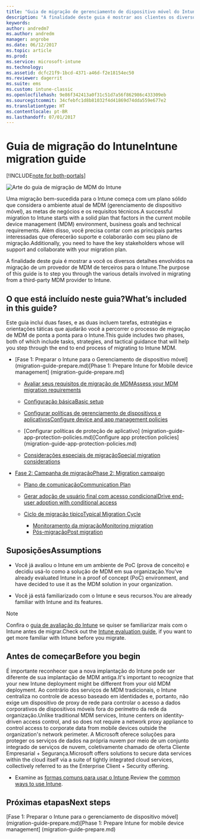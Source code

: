 ```yaml
---
title: "Guia de migração de gerenciamento de dispositivo móvel do Intune"
description: "A finalidade deste guia é mostrar aos clientes os diversos detalhes envolvidos na migração de um provedor de MDM de terceiros para o Microsoft Intune."
keywords: 
author: andredm7
ms.author: andredm
manager: angrobe
ms.date: 06/12/2017
ms.topic: article
ms.prod: 
ms.service: microsoft-intune
ms.technology: 
ms.assetid: dcfc21f9-1bcd-4371-a46d-f2e18154ec50
ms.reviewer: dagerrit
ms.suite: ems
ms.custom: intune-classic
ms.openlocfilehash: 9e86f342413a0f31c51d7a56f862986c433309eb
ms.sourcegitcommit: 34cfebfc1d8b81032f4d41869d74dda559e677e2
ms.translationtype: HT
ms.contentlocale: pt-BR
ms.lasthandoff: 07/01/2017
---
```

# <span data-ttu-id="92103-103">Guia de migração do Intune</span><span class="sxs-lookup"><span data-stu-id="92103-103">Intune migration guide</span></span>
<a id="intune-migration-guide" class="xliff"></a>

[!INCLUDE[note for both-portals](./includes/note-for-both-portals.md)]

![Arte do guia de migração de MDM do Intune](./media/MDM-migration-guide-art.PNG)

<span data-ttu-id="92103-105">Uma migração bem-sucedida para o Intune começa com um plano sólido que considera o ambiente atual de MDM (gerenciamento de dispositivo móvel), as metas de negócios e os requisitos técnicos.</span><span class="sxs-lookup"><span data-stu-id="92103-105">A successful migration to Intune starts with a solid plan that factors in the current mobile device management (MDM) environment, business goals and technical requirements.</span></span> <span data-ttu-id="92103-106">Além disso, você precisa contar com as principais partes interessadas que oferecerão suporte e colaborarão com seu plano de migração.</span><span class="sxs-lookup"><span data-stu-id="92103-106">Additionally, you need to have the key stakeholders whose will support and collaborate with your migration plan.</span></span>

<span data-ttu-id="92103-107">A finalidade deste guia é mostrar a você os diversos detalhes envolvidos na migração de um provedor de MDM de terceiros para o Intune.</span><span class="sxs-lookup"><span data-stu-id="92103-107">The purpose of this guide is to step you through the various details involved in migrating from a third-party MDM provider to Intune.</span></span>

## <span data-ttu-id="92103-108">O que está incluído neste guia?</span><span class="sxs-lookup"><span data-stu-id="92103-108">What’s included in this guide?</span></span>
<a id="whats-included-in-this-guide" class="xliff"></a>

<span data-ttu-id="92103-109">Este guia inclui duas fases, e as duas incluem tarefas, estratégias e orientações táticas que ajudarão você a percorrer o processo de migração de MDM de ponta a ponta para o Intune.</span><span class="sxs-lookup"><span data-stu-id="92103-109">This guide includes two phases, both of which include tasks, strategies, and tactical guidance that will help you step through the end to end process of migrating to Intune MDM.</span></span>

-   <span data-ttu-id="92103-110">[Fase 1: Preparar o Intune para o Gerenciamento de dispositivo móvel] (migration-guide-prepare.md)</span><span class="sxs-lookup"><span data-stu-id="92103-110">[Phase 1: Prepare Intune for Mobile device management] (migration-guide-prepare.md)</span></span>

    -   [<span data-ttu-id="92103-111">Avaliar seus requisitos de migração de MDM</span><span class="sxs-lookup"><span data-stu-id="92103-111">Assess your MDM migration requirements</span></span>](migration-guide-prepare.md#assess-mdm-requirements)

    -   [<span data-ttu-id="92103-112">Configuração básica</span><span class="sxs-lookup"><span data-stu-id="92103-112">Basic setup</span></span>](migration-guide-setup.md)

    -   [<span data-ttu-id="92103-113">Configurar políticas de gerenciamento de dispositivos e aplicativos</span><span class="sxs-lookup"><span data-stu-id="92103-113">Configure device and app management policies</span></span>](migration-guide-configure-policies.md)

    -   <span data-ttu-id="92103-114">[Configurar políticas de proteção de aplicativo] (migration-guide-app-protection-policies.md)</span><span class="sxs-lookup"><span data-stu-id="92103-114">[Configure app protection policies] (migration-guide-app-protection-policies.md)</span></span>

    -   [<span data-ttu-id="92103-115">Considerações especiais de migração</span><span class="sxs-lookup"><span data-stu-id="92103-115">Special migration considerations</span></span>](migration-guide-considerations.md)

-   [<span data-ttu-id="92103-116">Fase 2: Campanha de migração</span><span class="sxs-lookup"><span data-stu-id="92103-116">Phase 2: Migration campaign</span></span>](migration-guide-campaign.md)

    -   [<span data-ttu-id="92103-117">Plano de comunicação</span><span class="sxs-lookup"><span data-stu-id="92103-117">Communication Plan</span></span>](migration-guide-communication-plan.md)

    -   [<span data-ttu-id="92103-118">Gerar adoção de usuário final com acesso condicional</span><span class="sxs-lookup"><span data-stu-id="92103-118">Drive end-user adoption with conditional access</span></span>](migration-guide-drive-adoption.md)
    
    -   [<span data-ttu-id="92103-119">Ciclo de migração típico</span><span class="sxs-lookup"><span data-stu-id="92103-119">Typical Migration Cycle</span></span>](migration-guide-cycle.md)
        -   [<span data-ttu-id="92103-120">Monitoramento da migração</span><span class="sxs-lookup"><span data-stu-id="92103-120">Monitoring migration</span></span>](migration-guide-cycle.md#monitoring-migration)
        -   [<span data-ttu-id="92103-121">Pós-migração</span><span class="sxs-lookup"><span data-stu-id="92103-121">Post migration</span></span>](migration-guide-cycle.md#post-migration)

## <span data-ttu-id="92103-122">Suposições</span><span class="sxs-lookup"><span data-stu-id="92103-122">Assumptions</span></span>
<a id="assumptions" class="xliff"></a>

-   <span data-ttu-id="92103-123">Você já avaliou o Intune em um ambiente de PoC (prova de conceito) e decidiu usá-lo como a solução de MDM em sua organização.</span><span class="sxs-lookup"><span data-stu-id="92103-123">You've already evaluated Intune in a proof of concept (PoC) environment, and have decided to use it as the MDM solution in your organization.</span></span>

-   <span data-ttu-id="92103-124">Você já está familiarizado com o Intune e seus recursos.</span><span class="sxs-lookup"><span data-stu-id="92103-124">You are already familiar with Intune and its features.</span></span> 

> [!NOTE]
> <span data-ttu-id="92103-125">Confira o [guia de avaliação do Intune](/intune-classic/understand-explore/sign-up-for-30-day-trial-microsoft-intune) se quiser se familiarizar mais com o Intune antes de migrar.</span><span class="sxs-lookup"><span data-stu-id="92103-125">Check out the [Intune evaluation guide](/intune-classic/understand-explore/sign-up-for-30-day-trial-microsoft-intune), if you want to get more familiar with Intune before you migrate.</span></span>

## <span data-ttu-id="92103-126">Antes de começar</span><span class="sxs-lookup"><span data-stu-id="92103-126">Before you begin</span></span>
<a id="before-you-begin" class="xliff"></a>

<span data-ttu-id="92103-127">É importante reconhecer que a nova implantação do Intune pode ser diferente de sua implantação de MDM antiga.</span><span class="sxs-lookup"><span data-stu-id="92103-127">It's important to recognize that your new Intune deployment might be different from your old MDM deployment.</span></span> <span data-ttu-id="92103-128">Ao contrário dos serviços de MDM tradicionais, o Intune centraliza no controle de acesso baseado em identidades e, portanto, não exige um dispositivo de proxy de rede para controlar o acesso a dados corporativos de dispositivos móveis fora do perímetro da rede da organização.</span><span class="sxs-lookup"><span data-stu-id="92103-128">Unlike traditional MDM services, Intune centers on identity-driven access control, and so does not require a network proxy appliance to control access to corporate data from mobile devices outside the organization's network perimeter.</span></span> <span data-ttu-id="92103-129">A Microsoft oferece soluções para proteger os serviços de dados na própria nuvem por meio de um conjunto integrado de serviços de nuvem, coletivamente chamado de oferta Cliente Empresarial + Segurança.</span><span class="sxs-lookup"><span data-stu-id="92103-129">Microsoft offers solutions to secure data services within the cloud itself via a suite of tightly integrated cloud services, collectively referred to as the Enterprise Client + Security offering.</span></span>

-   <span data-ttu-id="92103-130">Examine as [formas comuns para usar o Intune](migration-guide-prepare.md#assess-mdm-requirements).</span><span class="sxs-lookup"><span data-stu-id="92103-130">Review the [common ways to use Intune](migration-guide-prepare.md#assess-mdm-requirements).</span></span>

## <span data-ttu-id="92103-131">Próximas etapas</span><span class="sxs-lookup"><span data-stu-id="92103-131">Next steps</span></span>
<a id="next-steps" class="xliff"></a>

<span data-ttu-id="92103-132">[Fase 1: Preparar o Intune para o gerenciamento de dispositivo móvel] (migration-guide-prepare.md)</span><span class="sxs-lookup"><span data-stu-id="92103-132">[Phase 1: Prepare Intune for mobile device management] (migration-guide-prepare.md)</span></span>
